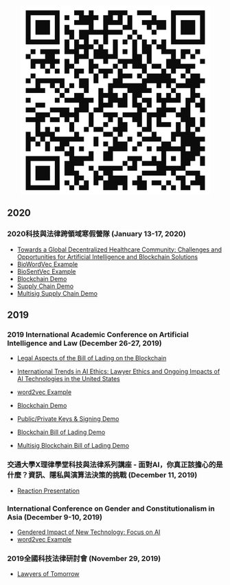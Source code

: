 <p align="center">
<img align="center" src="assets/qrcode.svg">
</p>

## 2020

### 2020科技與法律跨領域寒假營隊 (January 13-17, 2020)
* [Towards a Global Decentralized Healthcare Community: Challenges and Opportunities for Artificial Intelligence and Blockchain Solutions](https://)
* [BioWordVec Example](https://github.com/markshope/BioWordVec)
* [BioSentVec Example](https://github.com/markshope/BioSentVec)
* [Blockchain Demo](https://markshope.github.io/blockchain-demo/)
* [Supply Chain Demo](https://markshope.github.io/bill-of-lading-demo/)
* [Multisig Supply Chain Demo](https://markshope.github.io/multisig-bill-of-lading/)

## 2019

### 2019 International Academic Conference on Artificial Intelligence and Law (December 26-27, 2019)
* [Legal Aspects of the Bill of Lading on the Blockchain](https://drive.google.com/file/d/1xfaLjL_qDTpHYQr5qfWHErRjJYnxHZ8E/view?usp=sharing)
* [International Trends in AI Ethics: Lawyer Ethics and Ongoing Impacts of AI Technologies in the United States](https://drive.google.com/file/d/1ieOgI0lmrcq7BjsGNzaX7SPDWaEEZRhz/view?usp=sharing)

* [word2vec Example](https://rare-technologies.com/word2vec-tutorial/#app)
* [Blockchain Demo](https://markshope.github.io/blockchain-demo/)
* [Public/Private Keys & Signing Demo](https://markshope.github.io/public-private-key-demo/)
* [Blockchain Bill of Lading Demo](https://markshope.github.io/bill-of-lading-demo/)
* [Multisig Blockchain Bill of Lading Demo](https://markshope.github.io/multisig-bill-of-lading/)

### 交通大學X理律學堂科技與法律系列講座 - 面對AI，你真正該擔心的是什麼？資訊、隱私與演算法決策的挑戰 (December 11, 2019)
* [Reaction Presentation](https://drive.google.com/file/d/1NqVE1Deq4rQjNKZ8szRD2chHxZhOwnl4/view?usp=sharing)

### International Conference on Gender and Constitutionalism in Asia (December 9-10, 2019)
* [Gendered Impact of New Technology: Focus on AI](https://drive.google.com/file/d/1PjXISOFC0vPmMuvLKp4M1F5F9qj7cp7U/view?usp=sharing)
* [word2vec Example](https://rare-technologies.com/word2vec-tutorial/#app)

### 2019全國科技法律研討會 (November 29, 2019)
* [Lawyers of Tomorrow](https://drive.google.com/file/d/1OOf0vDIxAlsCw1TuXMeQr0IIYjgyE90T/view?usp=sharing)
